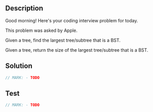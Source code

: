 ## Description

Good morning! Here's your coding interview problem for today.

This problem was asked by Apple.

Given a tree, find the largest tree/subtree that is a BST.

Given a tree, return the size of the largest tree/subtree that is a BST.

## Solution

```swift
// MARK: - TODO
```

## Test

```swift
// MARK: - TODO
```